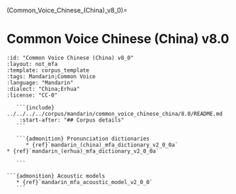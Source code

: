 
(Common_Voice_Chinese_(China)_v8_0)=
# Common Voice Chinese (China) v8.0

``````{corpus} Common Voice Chinese (China) v8.0
:id: "Common Voice Chinese (China) v8_0"
:layout: not_mfa
:template: corpus_template
:tags: Mandarin;Common Voice
:language: "Mandarin"
:dialect: "China;Erhua"
:license: "CC-0"

   ```{include} ../../../../corpus/mandarin/common_voice_chinese_china/8.0/README.md
    :start-after: "## Corpus details"
   ```

   ```{admonition} Pronunciation dictionaries
      * {ref}`mandarin_(china)_mfa_dictionary_v2_0_0a`
* {ref}`mandarin_(erhua)_mfa_dictionary_v2_0_0a`

   ```

```{admonition} Acoustic models
   * {ref}`mandarin_mfa_acoustic_model_v2_0_0`
   ```
``````
